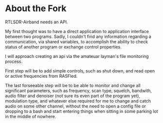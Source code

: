# About the Fork

RTLSDR-Airband needs an API. 

My first thought was to have a direct application to application interface 
between two programs.  Sadly, I couldn't find any information regarding a 
communication, via shared variables, to accomplish the ability to check 
status of another program or exchange control properties. 

I will approach creating an api via the amateuar layman's file monitoring 
process.  

First step will be to add simple controls, such as shut down, and read 
open or active frequencies from RASFled.  

The last forseeable step will be to be able to monitor and change all 
significant parameters, such as frequency, scan type, squelch, bandwith, 
audio filter and denoiser (not sure its even part of the program yet), 
modulation type, and whatever else required for me to change and catch 
audio on some other channel, without the need to open a config file or 
dropping to a bash and start entering things when sitting in some parking 
lot in the middle of nowhere. 